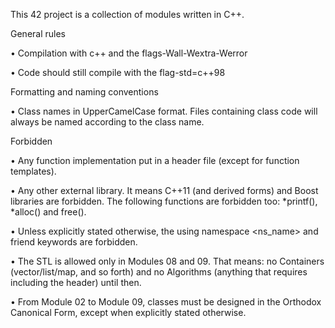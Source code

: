 This 42 project is a collection of modules written in C++.



General rules 

• Compilation with c++ and the flags-Wall-Wextra-Werror 

• Code should still compile with the flag-std=c++98 

Formatting and naming conventions 

• Class names in UpperCamelCase format. Files containing class code will always be named according to the class name. 

Forbidden

• Any function implementation put in a header file (except for function templates).

• Any other external library. It means C++11 (and derived forms) and Boost libraries are forbidden. The following functions are forbidden too: *printf(), *alloc() and free(). 

• Unless explicitly stated otherwise, the using namespace <ns_name> and friend keywords are forbidden. 

• The STL is allowed only in Modules 08 and 09. That means: no Containers (vector/list/map, and so forth) and no Algorithms (anything that requires including the <algorithm> header) until then. 

• From Module 02 to Module 09, classes must be designed in the Orthodox Canonical Form, except when explicitly stated otherwise. 